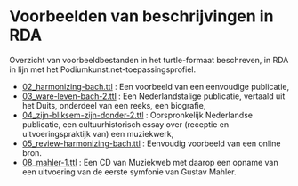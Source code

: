 # Voorbeelden van beschrijvingen in RDA

Overzicht van voorbeeldbestanden in het turtle-formaat beschreven, in RDA in lijn met het Podiumkunst.net-toepassingsprofiel. 

* [02_harmonizing-bach.ttl](./02_harmonizing-bach.ttl) : Een voorbeeld van een eenvoudige publicatie,
* [03_ware-leven-bach-2.ttl](./03_ware-leven-bach-2.ttl) : Een Nederlandstalige publicatie, vertaald uit het Duits, onderdeel van een reeks, een biografie,
* [04_zijn-bliksem-zijn-donder-2.ttl](./04_zijn-bliksem-zijn-donder-2.ttl) : Oorspronkelijk Nederlandse publicatie, een cultuurhistorisch essay over (receptie en uitvoeringspraktijk van) een muziekwerk,
* [05_review-harmonizing-bach.ttl](./05_review-harmonizing-bach.ttl) : Eenvoudig voorbeeld van een online bron.
* [08_mahler-1.ttl](./08_mahler-1.ttl) : Een CD van Muziekweb met daarop een opname van een uitvoering van de eerste symfonie van Gustav Mahler.


